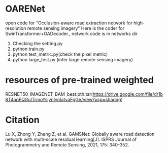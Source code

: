 # OARENet
open code for "Occlusion-aware road extraction network for high-resolution remote sensing imagery"
Here is the coder for SwinTransformer+OADecoder., network code is in networks dir
1. Checking the setting.py
2. python train.py
3. python test_metric.py(check the pixel metric)
4. python large_test.py (infer large remote sensing imagery)
# resources of pre-trained weighted
RESNET50_IMAGENET_BAM_best.pth.tar(https://drive.google.com/file/d/1b8T4apEQGulTrmoYsjynIynIatvaFgGe/view?usp=sharing)
# Citation
Lu X, Zhong Y, Zheng Z, et al. GAMSNet: Globally aware road detection network with multi-scale residual learning[J]. ISPRS Journal of Photogrammetry and Remote Sensing, 2021, 175: 340-352.
